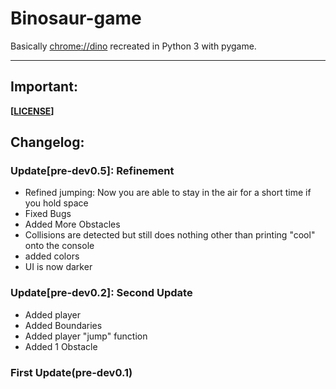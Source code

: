 # Binosaur-game
Basically [chrome://dino](chrome://dino) recreated in Python 3 with pygame.
_____
## Important:
**[[LICENSE](../master/LICENSE)]**
## Changelog:
### Update[pre-dev0.5]: Refinement
- Refined jumping:
      Now you are able to stay in the air for a short time if you hold space
- Fixed Bugs
- Added More Obstacles
- Collisions are detected but still does nothing other than printing "cool" onto the console
- added colors
- UI is now darker
### Update[pre-dev0.2]: Second Update
- Added player
- Added Boundaries
- Added player "jump" function
- Added 1 Obstacle

### First Update(pre-dev0.1)
